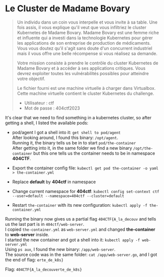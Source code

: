 # Le Cluster de Madame Bovary

> Un individu dans un coin vous interpelle et vous invite à sa table. Une fois assis, il vous explique qu'il veut que vous infiltriez le cluster Kubernetes de Madame Bovary. Madame Bovary est une femme riche et influente qui a investi dans la technologie Kubernetes pour gérer les applications de son entreprise de production de médicaments. Vous vous doutez qu'il s'agit sans doute d'un concurrent industriel mais il vous offre une belle récompense si vous réalisez sa demande.
>
> Votre mission consiste à prendre le contrôle du cluster Kubernetes de Madame Bovary et à accéder à ses applications critiques. Vous devrez exploiter toutes les vulnérabilités possibles pour atteindre votre objectif.
>
> Le fichier fourni est une machine virtuelle à charger dans Virtualbox. Cette machine virtuelle contient le cluster Kubernetes du challenge.
> - Utilisateur : ctf
> - Mot de passe : 404ctf2023

It's clear that we need to find something in a kubernetes cluster, so after getting a shell, I listed the available pods:
- pod/agent
I got a shell into it: `get shell to pod/agent`<br>
After looking around, I found this binary: `/opt/agent`.<br>
Running it, the binary tells us be in to start `pod/the-container`<br>
After getting into it, in the same folder we find a new binary `/opt/the-container` but this one tells us the container needs to be in namespace **404CTF**.

- Export the container config file: `kubectl get pod the-container -o yaml > the-container.yml`
- Replace **default** by **404ctf** in namespace
- Change current namespace for **404ctf**: `kubectl config set-context ctf --user=default --namespace=404ctf --cluster=default`
- Restart `the-container` with its new configuration: `kubectl apply -f the-container.yml`

Running the binary now gives us a partial flag ```404CTF{A_la_decouv``` and tells us the last part is in `404ctf/web-server`.<br>
I copied `the-container.yml` as `web-server.yml` and changed **the-container** to **web-server** inside.<br>
I started the new container and got a shell into it: `kubectl apply -f web-server.yml`<br>
Using `ps aux`, I found the new binary: `/app/web-server`.<br>
The source code was in the same folder: `cat /app/web-server.go`, and I got the end of flag: `erte_de_k8s}`

Flag: `404CTF{A_la_decouverte_de_k8s}`
